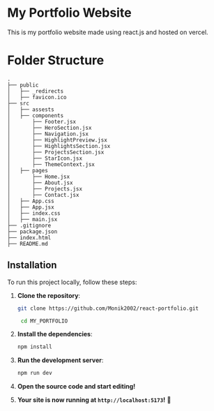 # My Portfolio Website

This is my portfolio website made using react.js and hosted on vercel.

# Folder Structure
```
.
├── public
│   ├── _redirects
│   ├── favicon.ico
├── src
│   ├── assests
│   ├── components
│       ├── Footer.jsx
│       ├── HeroSection.jsx
│       ├── Navigation.jsx
│       ├── HighlightPreview.jsx
│       ├── HighlightsSection.jsx
│       ├── ProjectsSection.jsx
│       ├── StarIcon.jsx
│       ├── ThemeContext.jsx
│   ├── pages
│       ├── Home.jsx
│       ├── About.jsx
│       ├── Projects.jsx
│       ├── Contact.jsx
│   ├── App.css
│   ├── App.jsx
│   ├── index.css
│   ├── main.jsx
├── .gitignore
├── package.json
├── index.html
├── README.md
```

## Installation

To run this project locally, follow these steps:

1. **Clone the repository**:

   ```bash
   git clone https://github.com/Monik2002/react-portfolio.git

    cd MY_PORTFOLIO
    ```
2. **Install the dependencies**:
 
   ```bash
   npm install
   ```

3. **Run the development server**:

   ```bash
   npm run dev
   ```
4. **Open the source code and start editing!**
5. **Your site is now running at `http://localhost:5173`!** 🚀
